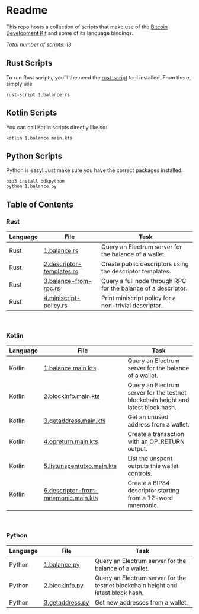 # Readme
This repo hosts a collection of scripts that make use of the [Bitcoin Development Kit](https://bitcoindevkit.org/) and some of its language bindings.

_Total number of scripts: 13_

## Rust Scripts
To run Rust scripts, you'll the need the [rust-script](https://rust-script.org/) tool installed. From there, simply use
```shell
rust-script 1.balance.rs
```

## Kotlin Scripts
You can call Kotlin scripts directly like so:
```shell
kotlin 1.balance.main.kts
```

## Python Scripts
Python is easy! Just make sure you have the correct packages installed.
```shell
pip3 install bdkpython
python 1.balance.py
```

## Table of Contents

### Rust
| Language | File                                                        | Task                                                           |
|----------|-------------------------------------------------------------|----------------------------------------------------------------|
| Rust     | [1.balance.rs](rust/1.balance.rs)                           | Query an Electrum server for the balance of a wallet.          |
| Rust     | [2.descriptor-templates.rs](rust/2.descriptor-templates.rs) | Create public descriptors using the descriptor templates.      |
| Rust     | [3.balance-from-rpc.rs](rust/3.balance-from-rpc.rs)         | Query a full node through RPC for the balance of a descriptor. |
| Rust     | [4.miniscript-policy.rs](rust/4.miniscript-policy.rs)       | Print miniscript policy for a non-trivial descriptor.          |
<br/>

### Kotlin
| Language | File                                                                              | Task                                                                              |
|----------|-----------------------------------------------------------------------------------|-----------------------------------------------------------------------------------|
| Kotlin   | [1.balance.main.kts](kotlin/1.balance.main.kts)                                   | Query an Electrum server for the balance of a wallet.                             |
| Kotlin   | [2.blockinfo.main.kts](kotlin/2.blockinfo.main.kts)                               | Query an Electrum server for the testnet blockchain height and latest block hash. |
| Kotlin   | [3.getaddress.main.kts](kotlin/3.getaddress.main.kts)                             | Get an unused address from a wallet.                                              |
| Kotlin   | [4.opreturn.main.kts](kotlin/4.opreturn.main.kts)                                 | Create a transaction with an OP_RETURN output.                                    |
| Kotlin   | [5.listunspentutxo.main.kts](kotlin/5.listunspentutxo.main.kts)                   | List the unspent outputs this wallet controls.                                    |
| Kotlin   | [6.descriptor-from-mnemonic.main.kts](kotlin/6.descriptor-from-mnemonic.main.kts) | Create a BIP84 descriptor starting from a 12-word mnemonic.                       |
<br/>

### Python
| Language | File                                                            | Task                                                                              |
|----------|-----------------------------------------------------------------|-----------------------------------------------------------------------------------|
| Python   | [1.balance.py](python/1.balance.py)                             | Query an Electrum server for the balance of a wallet.                             |
| Python   | [2.blockinfo.py](python/2.blockinfo.py)                         | Query an Electrum server for the testnet blockchain height and latest block hash. |
| Python   | [3.getaddress.py](python/3.getaddress.py)                       | Get new addresses from a wallet.                                                  |
